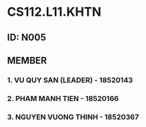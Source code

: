 # CS112.L11.KHTN
## ID: N005
## MEMBER
### 1. VU QUY SAN (LEADER) - 18520143
### 2. PHAM MANH TIEN - 18520166
### 3. NGUYEN VUONG THINH - 18520367
